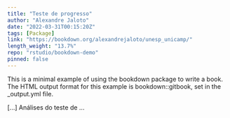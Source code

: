 ```yaml
---
title: "Teste de progresso"
author: "Alexandre Jaloto"
date: "2022-03-31T00:15:20Z"
tags: [Package]
link: "https://bookdown.org/alexandrejaloto/unesp_unicamp/"
length_weight: "13.7%"
repo: "rstudio/bookdown-demo"
pinned: false
---
```


<p>This is a minimal example of using the bookdown package to write a book. The HTML output format for this example is bookdown::gitbook, set in the _output.yml file.</p> [...] Análises do teste de ...
